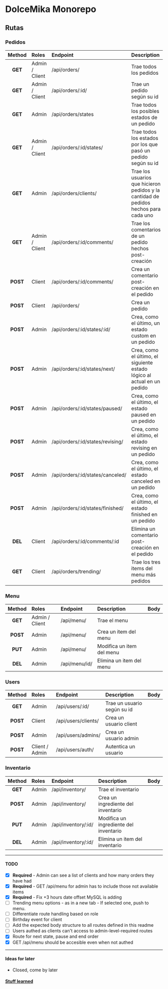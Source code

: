 # DolceMika Monorepo  

## Rutas  

### Pedidos  

| Method   | Roles             | Endpoint                         | Description                                                                             | Body |
|:--------:|:------------------|:---------------------------------|:----------------------------------------------------------------------------------------|:-----|
| **GET**  | Admin / Client    | /api/orders/                     | Trae todos los pedidos                                                                  |      |
| **GET**  | Admin / Client    | /api/orders/:id/                 | Trae un pedido según su id                                                              |      |
| **GET**  | Admin             | /api/orders/states               | Trae todos los posibles estados de un pedido                                            |      |
| **GET**  | Admin / Client    | /api/orders/:id/states/          | Trae todos los estados por los que pasó un pedido según su id                           |      |
| **GET**  | Admin             | /api/orders/clients/             | Trae los usuarios que hicieron pedidos y la cantidad de pedidos hechos para cada uno    |      |
| **GET**  | Admin / Client    | /api/orders/:id/comments/        | Trae los comentarios de un pedido hechos post-creación                                  |      |
| **POST** | Client            | /api/orders/:id/comments/        | Crea un comentario post-creación en el pedido                                           |      |
| **POST** | Client            | /api/orders/                     | Crea un pedido                                                                          |      |
| **POST** | Admin             | /api/orders/:id/states/:id/      | Crea, como el último, un estado custom en un pedido                                     |      |
| **POST** | Admin             | /api/orders/:id/states/next/     | Crea, como el último, el siguiente estado lógico al actual en un pedido                 |      |
| **POST** | Admin             | /api/orders/:id/states/paused/   | Crea, como el último, el estado paused en un pedido                                     |      |
| **POST** | Admin             | /api/orders/:id/states/revising/ | Crea, como el último, el estado revising en un pedido                                   |      |
| **POST** | Admin             | /api/orders/:id/states/canceled/ | Crea, como el último, el estado canceled en un pedido                                   |      |
| **POST** | Admin             | /api/orders/:id/states/finished/ | Crea, como el último, el estado finished en un pedido                                   |      |
| **DEL**  | Client            | /api/orders/:id/comments/:id     | Elimina un comentario post-creación en el pedido                                        |      |
| **GET**  | Client            | /api/orders/trending/            | Trae los tres items del menu más pedidos                                                |      |

### Menu  

| Method   | Roles          | Endpoint       | Description                 | Body |
|:--------:|:---------------|:---------------|:----------------------------|:-----|
| **GET**  | Admin / Client | /api/menu/     | Trae el menu                |      |
| **POST** | Admin          | /api/menu/     | Crea un item del menu       |      |
| **PUT**  | Admin          | /api/menu/     | Modifica un item del menu   |      |
| **DEL**  | Admin          | /api/menu/id/  | Elimina un item del menu    |      |

### Users

| Method   | Roles           | Endpoint                     | Description                 | Body |
|:--------:|:----------------|:-----------------------------|:----------------------------|:-----|
| **GET**  | Admin           | /api/users/:id/              | Trae un usuario según su id |      |
| **POST** | Client          | /api/users/clients/          | Crea un usuario client      |      |
| **POST** | Admin           | /api/users/admins/           | Crea un usuario admin       |      |
| **POST** | Client / Admin  | /api/users/auth/             | Autentica un usuario        |      |

### Inventario  

| Method   | Roles | Endpoint            | Description                             | Body |
|:--------:|:------|:--------------------|:----------------------------------------|:-----|
| **GET**  | Admin | /api/inventory/     | Trae el inventario                      |      |
| **POST** | Admin | /api/inventory/     | Crea un ingrediente del inventario      |      |
| **PUT**  | Admin | /api/inventory/:id/ | Modifica un ingrediente del inventario  |      |
| **DEL**  | Admin | /api/inventory/:id/ | Elimina un item del inventario          |      |

---

#### TODO  
- [X] **Required** - Admin can see a list of clients and how many orders they have had
- [X] **Required** - GET /api/menu for admin has to include those not available items
- [X] **Required** - Fix +3 hours date offset MySQL is adding
- [ ] Trending menu options - as in a new tab - If selected one, push to menu.
- [ ] Differentiate route handling based on role
- [ ] Birthday event for client
- [ ] Add the expected body structure to all routes defined in this readme
- [ ] Users authed as clients can't access to admin-level-required routes
- [X] Route for next state, pause and end order
- [X] GET /api/menu should be accesible even when not authed

---

#### Ideas for later  
- Closed, come by later

#### [Stuff learned](/docs/an_unnecessary_fix.md)
